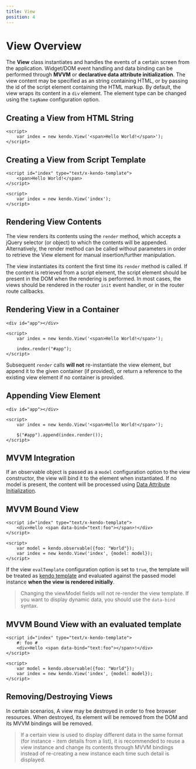 ```yaml
---
title: View
position: 4
---
```


# View Overview

The **View** class instantiates and handles the events of a certain screen from the application. Widget/DOM event handling and data binding can be performed through **MVVM** or **declarative data attribute initialization**.
The view content may be specified as an string containing HTML, or by passing the id of the script element containing the HTML markup.
By default, the view wraps its content in a `div` element. The element type can be changed using the `tagName` configuration option.

## Creating a View from HTML String
    <script>
        var index = new kendo.View('<span>Hello World!</span>');
    </script>

## Creating a View from Script Template
    <script id="index" type="text/x-kendo-template">
        <span>Hello World!</span>
    </script>

    <script>
        var index = new kendo.View('index');
    </script>

## Rendering View Contents

The view renders its contents using the `render` method, which accepts a jQuery selector (or object) to which the contents will be appended.
Alternatively, the render method can be called without parameters in order to retrieve the View element for manual insertion/further manipulation.

The view instantiates its content the first time its `render` method is called. If the content is retrieved from a script element, the script element should be present in the DOM when the rendering is performed.
In most cases, the views should be rendered in the router `init` event handler, or in the router route callbacks.


## Rendering View in a Container

    <div id="app"></div>

    <script>
        var index = new kendo.View('<span>Hello World!</span>');

        index.render("#app");
    </script>

Subsequent `render` calls **will not** re-instantiate the view element, but append it to the given container (if provided),
or return a reference to the existing view element if no container is provided.

## Appending View Element

    <div id="app"></div>

    <script>
        var index = new kendo.View('<span>Hello World!</span>');

        $("#app").append(index.render());
    </script>


## MVVM Integration

If an observable object is passed as a `model` configuration option to the view constructor, the view will bind it to the element when instantiated.
If no model is present, the content will be processed using [Data Attribute Initialization](/data-attribute-initialization).

## MVVM Bound View
    <script id="index" type="text/x-kendo-template">
        <div>Hello <span data-bind="text:foo"></span>!</div>
    </script>

    <script>
        var model = kendo.observable({foo: "World"});
        var index = new kendo.View('index', {model: model});
    </script>

If the view `evalTemplate` configuration option is set to `true`, the template will be treated as [kendo template](/framework/templates/overview) and evaluated against the passed model instance **when the view is rendered initially**.

> Changing the viewModel fields will not re-render the view template. If you want to display dynamic data, you should use the `data-bind` syntax.

## MVVM Bound View with an evaluated template
    <script id="index" type="text/x-kendo-template">
        #: foo #
        <div>Hello <span data-bind="text:foo"></span>!</div>
    </script>

    <script>
        var model = kendo.observable({foo: "World"});
        var index = new kendo.View('index', {model: model});
    </script>

## Removing/Destroying Views

In certain scenarios, A view may be destroyed in order to free browser resources. When destroyed, its element will be removed from the DOM and its MVVM bindings will be removed.

> If a certain view is used to display different data in the same format (for instance - item details from a list),
> it is recommended to reuse a view instance and change its contents through MVVM bindings instead of re-creating a new instance each time such detail is displayed.
